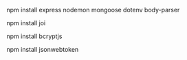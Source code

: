 npm install express nodemon mongoose dotenv body-parser 

npm install joi

npm install bcryptjs

npm install jsonwebtoken